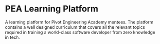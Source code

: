 # PEA Learning Platform

A learning platform for Pivot Engineering Academy mentees. The platform contains a well designed curriculum that covers all the relevant topics required in training a world-class software developer from zero knowledge in tech.
